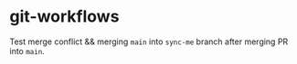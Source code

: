 # git-workflows

Test merge conflict && merging `main` into `sync-me` branch after merging PR into `main`.
